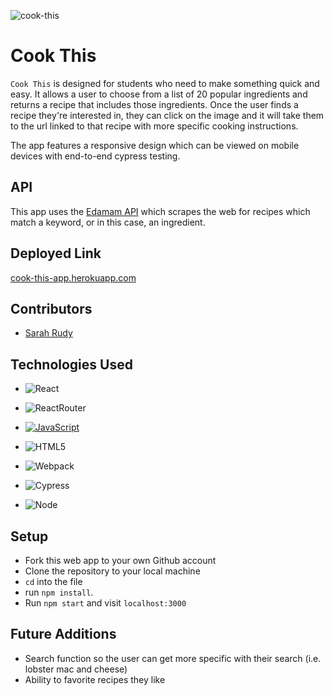 ![cook-this](https://user-images.githubusercontent.com/78389005/141882296-35216911-5250-4caf-b093-62883e26efef.gif)

# Cook This
`Cook This` is designed for students who need to make something quick and easy. It allows a user to choose from a list of 20 popular ingredients and returns a recipe that includes those ingredients. Once the user finds a recipe they're interested in, they can click on the image and it will take them to the url linked to that recipe with more specific cooking instructions.

The app features a responsive design which can be viewed on mobile devices with end-to-end cypress testing. 

## API 
This app uses the [Edamam API](https://developer.edamam.com/edamam-recipe-api) which scrapes the web for recipes which match a keyword, or in this case, an ingredient. 

## Deployed Link
[cook-this-app.herokuapp.com](https://cook-this-app.herokuapp.com/)

## Contributors
- [Sarah Rudy](https://github.com/sarahrudy)

## Technologies Used
- ![React](https://camo.githubusercontent.com/4e4a3b5c3e9c00501ec866e2f2466c5a6032f838aca5f2cf3b14450e39e8a2f0/68747470733a2f2f696d672e736869656c64732e696f2f62616467652f72656163742532302d2532333230323332612e7376673f267374796c653d666f722d7468652d6261646765266c6f676f3d7265616374266c6f676f436f6c6f723d253233363144414642)

- ![ReactRouter](https://camo.githubusercontent.com/4f9d20f3a284d2f6634282f61f82a62e99ee9906537dc9859decfdc9efbb51ec/68747470733a2f2f696d672e736869656c64732e696f2f62616467652f52656163745f526f757465722d4341343234353f7374796c653d666f722d7468652d6261646765266c6f676f3d72656163742d726f75746572266c6f676f436f6c6f723d7768697465)

- [![JavaScript](https://img.shields.io/badge/javascript%20-%23323330.svg?&style=for-the-badge&logo=javascript&logoColor=%23F7DF1E)](https://www.javascript.com/)

- ![HTML5](https://img.shields.io/badge/html5%20-%23E34F26.svg?&style=for-the-badge&logo=html5&logoColor=white)

- ![Webpack](https://img.shields.io/badge/webpack%20-%238DD6F9.svg?&style=for-the-badge&logo=webpack&logoColor=black)

- ![Cypress](https://img.shields.io/badge/cypress-04C38E.svg?&style=for-the-badge&logo=cypress&logoColor=white)

- ![Node](https://img.shields.io/badge/node.js%20-%2343853D.svg?&style=for-the-badge&logo=node.js&logoColor=white)


## Setup
- Fork this web app to your own Github account
- Clone the repository to your local machine
- `cd` into the file
- run `npm install`.
- Run `npm start` and visit `localhost:3000`

## Future Additions
- Search function so the user can get more specific with their search (i.e. lobster mac and cheese)
- Ability to favorite recipes they like
